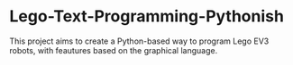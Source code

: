 # Lego-Text-Programming-Pythonish
This project aims to create a Python-based way to program Lego EV3 robots, with feautures based on the graphical language.

